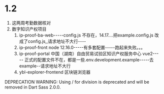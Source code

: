 # 1.2
1. 这两周考勤数据核对
2. 数字知识产权项目  
	1. ip-proof-ba-web-----config.js 不存在，14.17....把example.config.js 改成了config.js,,请求地址不大行----
	2. ip-proof-front   node 12.16.0-----有多套配置-----跑起来失败。。。
	3. ip-proof-portal 中国（湖南）自由贸易试验区知识产权服务中心    vue2----- 正式的配置文件不在，都是一些.env.development.example-----去example--请求地址不大行
	4. ybl-explorer-frontend 区块链浏览器 


DEPRECATION WARNING: Using / for division is deprecated and will be removed in Dart Sass 2.0.0.